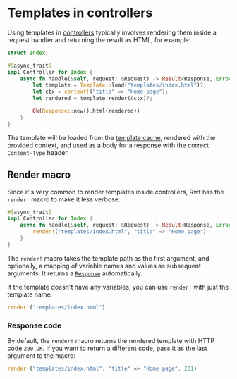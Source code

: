 # Templates in controllers

Using templates in [controllers](../../controllers/index.md) typically involves rendering them inside a request handler and returning the result as HTML, for example:

```rust
struct Index;

#[async_trait]
impl Controller for Index {
    async fn handle(&self, request: &Request) -> Result<Response, Error> {
        let template = Template::load("templates/index.html")?;
        let ctx = context!("title" => "Home page");
        let rendered = template.render(&ctx)?;

        Ok(Response::new().html(rendered))
    }
}
```

The template will be loaded from the [template cache](caching.md), rendered with the provided context, and used as a body for a response with the correct `Content-Type` header.

## Render macro
Since it's very common to render templates inside controllers, Rwf has the `render!` macro to make it less verbose:

```rust
#[async_trait]
impl Controller for Index {
    async fn handle(&self, request: &Request) -> Result<Response, Error> {
        render!("templates/index.html", "title" => "Home page")
    }
}
```

The `render!` macro takes the template path as the first argument, and optionally, a mapping of variable names and values as subsequent arguments. It returns a [`Response`](../../controllers/response.md) automatically.

If the template doesn't have any variables, you can use `render!` with just the template name:

```rust
render!("templates/index.html")
```

### Response code

By default, the `render!` macro returns the rendered template with HTTP code `200 OK`. If you want to return a different code, pass it as the last argument to the macro:

```rust
render!("templates/index.html", "title" => "Home page", 201)
```
